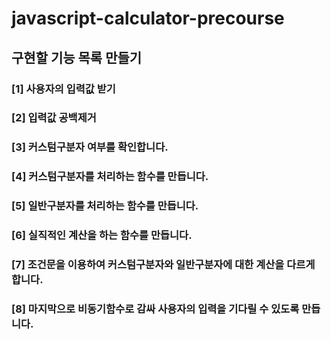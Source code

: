 # javascript-calculator-precourse

## 구현할 기능 목록 만들기

### [1] 사용자의 입력값 받기


### [2] 입력값 공백제거


### [3] 커스텀구분자 여부를 확인합니다.


### [4] 커스텀구분자를 처리하는 함수를 만듭니다.


### [5] 일반구분자를 처리하는 함수를 만듭니다.


### [6] 실직적인 계산을 하는 함수를 만듭니다.


### [7] 조건문을 이용하여 커스텀구분자와 일반구분자에 대한 계산을 다르게 합니다.


### [8] 마지막으로 비동기함수로 감싸 사용자의 입력을 기다릴 수 있도록 만듭니다.





